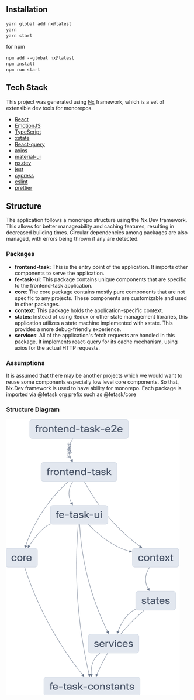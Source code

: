 ## Installation

```
yarn global add nx@latest
yarn
yarn start
```

for npm

```
npm add --global nx@latest
npm install
npm run start
```

## Tech Stack

This project was generated using [Nx](https://nx.dev) framework, which is a set of extensible dev tools for monorepos.

- [React](https://reactjs.org/)
- [EmotionJS](https://emotion.sh/docs/introduction)
- [TypeScript](https://www.typescriptlang.org/)
- [xstate](https://xstate.js.org/)
- [React-query](https://react-query.tanstack.com/)
- [axios](https://axios-http.com/)
- [material-ui](https://material-ui.com/)
- [nx.dev](https://nx.dev/)
- [jest](https://jestjs.io/)
- [cypress](https://www.cypress.io/)
- [eslint](https://eslint.org/)
- [prettier](https://prettier.io/)

## Structure

The application follows a monorepo structure using the Nx.Dev framework. This allows for better manageability and caching features, resulting in decreased building times. Circular dependencies among packages are also managed, with errors being thrown if any are detected.

### Packages

- **frontend-task**: This is the entry point of the application. It imports other components to serve the application.
- **fe-task-ui**: This package contains unique components that are specific to the frontend-task application.
- **core**: The core package contains mostly pure components that are not specific to any projects. These components are customizable and used in other packages.
- **context**: This package holds the application-specific context.
- **states**: Instead of using Redux or other state management libraries, this application utilizes a state machine implemented with xstate. This provides a more debug-friendly experience.
- **services**: All of the application's fetch requests are handled in this package. It implements react-query for its cache mechanism, using axios for the actual HTTP requests.

### Assumptions

It is assumed that there may be another projects which we would want to reuse
some components especially low level core components. So that, Nx.Dev
framework is used to have ability for monorepo. Each package is imported via
@fetask org prefix such as @fetask/core

### Structure Diagram

![alt text](structure.png)
